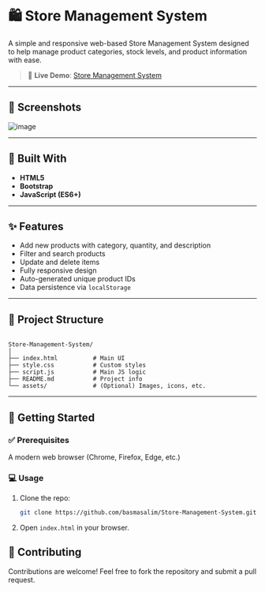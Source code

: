 # 🛍️ Store Management System

A simple and responsive web-based Store Management System designed to help manage product categories, stock levels, and product information with ease.

> 🚀 **Live Demo**: [Store Management System](https://basmasalim.github.io/Store-Management-System/)

---

## 📸 Screenshots

![image](https://github.com/user-attachments/assets/03ecd4d1-463e-469d-8359-da7a384d9ffb)

---

## 🧰 Built With

- **HTML5**  
- **Bootstrap**  
- **JavaScript (ES6+)**

---

## ✨ Features

- Add new products with category, quantity, and description
- Filter and search products
- Update and delete items
- Fully responsive design
- Auto-generated unique product IDs
- Data persistence via `localStorage`

---

## 📂 Project Structure

```

Store-Management-System/
│
├── index.html          # Main UI
├── style.css           # Custom styles
├── script.js           # Main JS logic
├── README.md           # Project info
└── assets/             # (Optional) Images, icons, etc.

````

---

## 🚀 Getting Started

### ✅ Prerequisites
A modern web browser (Chrome, Firefox, Edge, etc.)

### 💻 Usage

1. Clone the repo:
   ```bash
   git clone https://github.com/basmasalim/Store-Management-System.git

2. Open `index.html` in your browser.



## 🤝 Contributing

Contributions are welcome!
Feel free to fork the repository and submit a pull request.

